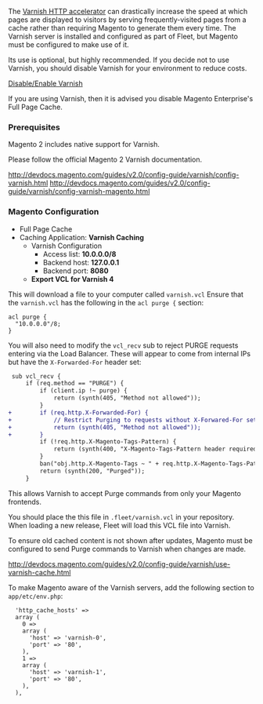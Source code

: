 The [Varnish HTTP accelerator](https://www.varnish-cache.org/) can drastically increase the speed at which pages are displayed to visitors by serving frequently-visited pages from a cache rather than requiring Magento to generate them every time. The Varnish server is installed and configured as part of Fleet, but Magento must be configured to make use of it.

Its use is optional, but highly recommended.
If you decide not to use Varnish, you should disable Varnish for your environment to reduce costs.

[Disable/Enable Varnish](/how-to/manage-environments/#enabling-and-disabling-varnish-for-an-environment)

If you are using Varnish, then it is advised you disable Magento Enterprise's Full Page Cache.

### Prerequisites

Magento 2 includes native support for Varnish.

Please follow the official Magento 2 Varnish documentation.

http://devdocs.magento.com/guides/v2.0/config-guide/varnish/config-varnish.html
http://devdocs.magento.com/guides/v2.0/config-guide/varnish/config-varnish-magento.html

### Magento Configuration

 * Full Page Cache
 * Caching Application: **Varnish Caching**
     * Varnish Configuration
         * Access list: **10.0.0.0/8**
         * Backend host: **127.0.0.1**
         * Backend port: **8080**
     * **Export VCL for Varnish 4**

This will download a file to your computer called `varnish.vcl`
Ensure that the `varnish.vcl` has the following in the `acl purge {` section:

```
acl purge {
  "10.0.0.0"/8;
}
```

You will also need to modify the `vcl_recv` sub to reject PURGE requests entering
via the Load Balancer.
These will appear to come from internal IPs but have the `X-Forwarded-For` header set:

```diff
 sub vcl_recv {
     if (req.method == "PURGE") {
         if (client.ip !~ purge) {
             return (synth(405, "Method not allowed"));
         }
+        if (req.http.X-Forwarded-For) {
+            // Restrict Purging to requests without X-Forwared-For set
+            return (synth(405, "Method not allowed"));
+        }
         if (!req.http.X-Magento-Tags-Pattern) {
             return (synth(400, "X-Magento-Tags-Pattern header required"));
         }
         ban("obj.http.X-Magento-Tags ~ " + req.http.X-Magento-Tags-Pattern);
         return (synth(200, "Purged"));
     }
```

This allows Varnish to accept Purge commands from only your Magento frontends.

You should place the this file in `.fleet/varnish.vcl` in your repository.
When loading a new release, Fleet will load this VCL file into Varnish.

To ensure old cached content is not shown after updates, Magento must be
configured to send Purge commands to Varnish when changes are made.

http://devdocs.magento.com/guides/v2.0/config-guide/varnish/use-varnish-cache.html

To make Magento aware of the Varnish servers, add the following section to `app/etc/env.php`:

```
  'http_cache_hosts' =>
  array (
    0 =>
    array (
      'host' => 'varnish-0',
      'port' => '80',
    ),
    1 =>
    array (
      'host' => 'varnish-1',
      'port' => '80',
    ),
  ),
```
